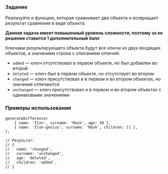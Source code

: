 ### Задание

Реализуйте и функцию, которая сравнивает два объекта и возвращает результат сравнения в
виде объекта.

**Данная задача имеет повышенный уровень сложности, поэтому за ее решение ставится 1
дополнительный балл**

Ключами результирующего объекта будут все ключи из двух входящих объектов, а значением
строка с описанием отличий:

- `added` — ключ отсутствовал в первом объекте, но был добавлен во второй
- `deleted` — ключ был в первом объекте, но отсутствует во втором
- `changed` — ключ присутствовал и в первом и во втором объектах, но значения отличаются
- `unchanged` — ключ присутствовал и в первом и во втором объектах с одинаковыми
  значениями

### Примеры использования

```
generateDifference(
    { name: 'Ilon', surname: 'Mask', age: 50 },
    { name: 'Ilon-genius', surname: 'Mask', children: [] },
);

// Результат:
// {
//   name: 'changed',
//   surname: 'unchanged',
//   age: 'deleted',
//   children: 'added',
// }
```